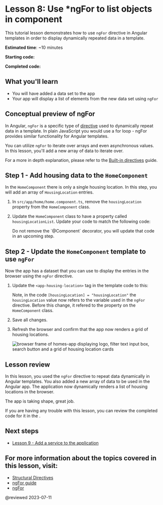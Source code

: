 # Lesson 8: Use *ngFor to list objects in component
This tutorial lesson demonstrates how to use `ngFor` directive in Angular templates in order to display dynamically repeated data in a template.

**Estimated time**: ~10 minutes

**Starting code:** <live-example name="first-app-lesson-07"></live-example>

**Completed code:** <live-example name="first-app-lesson-08"></live-example>

## What you'll learn
* You will have added a data set to the app
* Your app will display a list of elements from the new data set using `ngFor`

## Conceptual preview of ngFor
In Angular, `ngFor` is a specific type of [directive](guide/built-in-directives) used to dynamically repeat data in a template. In plain JavaScript you would use a for loop - ngFor provides similar functionality for Angular templates.

You can utilize `ngFor` to iterate over arrays and even asynchronous values. In this lesson, you'll add a new array of data to iterate over.

For a more in depth explanation, please refer to the [Built-in directives](guide/built-in-directives#ngFor) guide.

## Step 1 - Add housing data to the `HomeComponent`

In the `HomeComponent` there is only a single housing location. In this step, you will add an array of `HousingLocation` entries.

1.  In `src/app/home/home.component.ts`, remove the `housingLocation` property from the `HomeComponent` class.
1.  Update the `HomeComponent` class to have a property called `housingLocationList`. Update your code to match the following code:
    <code-example header="Add housingLocationList property" path="first-app-lesson-08/src/app/home/home.component.ts" region="housing-list-entries"></code-example>

    <div class="callout is-important">
      Do not remove the `@Component` decorator, you will update that code in an upcoming step.
    </div>

## Step 2 - Update the `HomeComponent` template to use `ngFor`
Now the app has a dataset that you can use to display the entries in the browser using the `ngFor` directive. 

1.  Update the `<app-housing-location>` tag in the template code to this:
    <code-example header="Add ngFor to HomeComponent template" path="first-app-lesson-08/src/app/home/home.component.ts" region="add-ngFor"></code-example>

    Note, in the code `[housingLocation] = "housingLocation"` the `housingLocation` value now refers to the variable used in the `ngFor` directive. Before this change, it refered to the property on the `HomeComponent` class.

1.  Save all changes.

1.  Refresh the browser and confirm that the app now renders a grid of housing locations.

    <section class="lightbox">
    <img alt="browser frame of homes-app displaying logo, filter text input box, search button and a grid of housing location cards" src="generated/images/guide/faa/homes-app-lesson-08-step-2.png">
    </section>

## Lesson review
In this lesson, you used the `ngFor` directive to repeat data dynamically in Angular templates. You also added a new array of data to be used in the Angular app. The application now dynamically renders a list of housing locations in the browser. 

The app is taking shape, great job.

If you are having any trouble with this lesson, you can review the completed code for it in the <live-example></live-example>.

## Next steps

* [Lesson 9 - Add a service to the application](tutorial/first-app/first-app-lesson-09)

## For more information about the topics covered in this lesson, visit:
* [Structural Directives](/guide/structural-directives)
* [ngFor guide](/guide/built-in-directives#ngFor)
* [ngFor](/api/common/NgFor)

@reviewed 2023-07-11